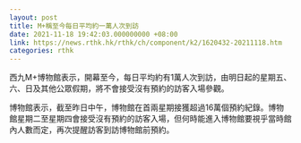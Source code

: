 ```yaml
---
layout: post
title: M+稱至今每日平均約一萬人次到訪
date: 2021-11-18 19:42:03.000000000 +08:00
link: https://news.rthk.hk/rthk/ch/component/k2/1620432-20211118.htm
categories: rthk
---
```


西九M+博物館表示，開幕至今，每日平均約有1萬人次到訪，由明日起的星期五、六、日及其他公眾假期，將不會接受沒有預約的訪客入場參觀。

博物館表示，截至昨日中午，博物館在首兩星期接獲超過16萬個預約紀錄。博物館星期二至星期四會接受沒有預約的訪客入場，但何時能進入博物館要視乎當時館內人數而定，再次提醒訪客到訪博物館前預約。
